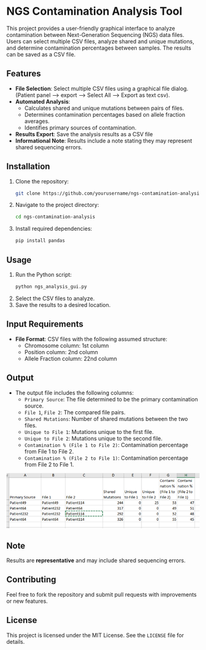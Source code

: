 # NGS Contamination Analysis Tool

This project provides a user-friendly graphical interface to analyze contamination between Next-Generation Sequencing (NGS) data files. Users can select multiple CSV files, analyze shared and unique mutations, and determine contamination percentages between samples. The results can be saved as a CSV file.

## Features

- **File Selection**: Select multiple CSV files using a graphical file dialog. (Patient panel --> export --> Select All --> Export as text csv).
- **Automated Analysis**:
  - Calculates shared and unique mutations between pairs of files.
  - Determines contamination percentages based on allele fraction averages.
  - Identifies primary sources of contamination.
- **Results Export**: Save the analysis results as a CSV file 
- **Informational Note**: Results include a note stating they may represent shared sequencing errors.

## Installation

1. Clone the repository:
    ```bash
    git clone https://github.com/yourusername/ngs-contamination-analysis.git
    ```
2. Navigate to the project directory:
    ```bash
    cd ngs-contamination-analysis
    ```
3. Install required dependencies:
    ```bash
    pip install pandas
    ```

## Usage

1. Run the Python script:
    ```bash
    python ngs_analysis_gui.py
    ```
2. Select the CSV files to analyze.
3. Save the results to a desired location.

## Input Requirements

- **File Format**: CSV files with the following assumed structure:
  - Chromosome column: 1st column
  - Position column: 2nd column
  - Allele Fraction column: 22nd column

## Output

- The output file includes the following columns:
  - `Primary Source`: The file determined to be the primary contamination source.
  - `File 1`, `File 2`: The compared file pairs.
  - `Shared Mutations`: Number of shared mutations between the two files.
  - `Unique to File 1`: Mutations unique to the first file.
  - `Unique to File 2`: Mutations unique to the second file.
  - `Contamination % (File 1 to File 2)`: Contamination percentage from File 1 to File 2.
  - `Contamination % (File 2 to File 1)`: Contamination percentage from File 2 to File 1.

![Example Results](screen.png)

## Note

Results are **representative** and may include shared sequencing errors.

## Contributing

Feel free to fork the repository and submit pull requests with improvements or new features.

## License

This project is licensed under the MIT License. See the `LICENSE` file for details.
